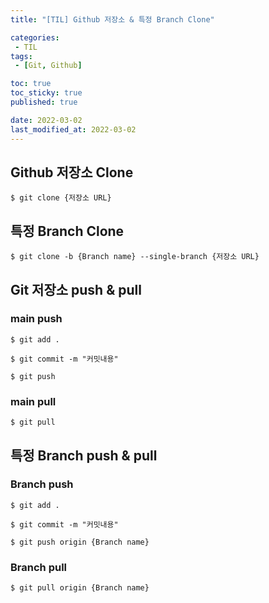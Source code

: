 ```yaml
---
title: "[TIL] Github 저장소 & 특정 Branch Clone"

categories:
 - TIL
tags:
 - [Git, Github]

toc: true
toc_sticky: true
published: true

date: 2022-03-02
last_modified_at: 2022-03-02 
---
```


## Github 저장소 Clone

```
$ git clone {저장소 URL}
```



## 특정 Branch Clone

```
$ git clone -b {Branch name} --single-branch {저장소 URL}
```



## Git 저장소 push & pull

### main push

```
$ git add .
```

```
$ git commit -m "커밋내용"
```

```
$ git push
```

### main pull

```
$ git pull
```



## 특정 Branch push & pull

### Branch push

```
$ git add .
```

```
$ git commit -m "커밋내용"
```

```
$ git push origin {Branch name}
```

### Branch pull

```
$ git pull origin {Branch name}
```

